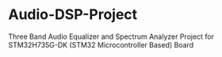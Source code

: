 # Audio-DSP-Project
Three Band Audio Equalizer and Spectrum Analyzer Project for STM32H735G-DK (STM32 Microcontroller Based) Board
